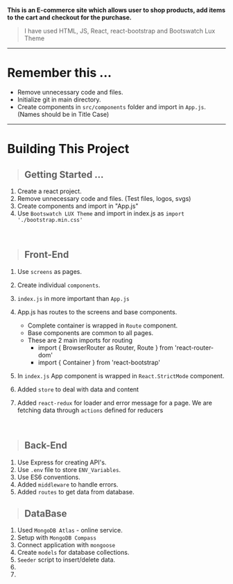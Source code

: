 **This is an E-commerce site which allows user to shop products, add items to the cart and checkout for the purchase.**

> I have used HTML, JS, React, react-bootstrap and Bootswatch Lux Theme

---

# Remember this ...

-   Remove unnecessary code and files.
-   Initialize git in main directory.
-   Create components in `src/components` folder and import in `App.js`. (Names should be in Title Case)

---

# Building This Project

> ## Getting Started ...

1. Create a react project.
2. Remove unnecessary code and files. (Test files, logos, svgs)
3. Create components and import in "App.js"
4. Use `Bootswatch LUX Theme` and import in index.js as `import './bootstrap.min.css'`

<br>

> ## Front-End

1. Use `screens` as pages.
2. Create individual `components`.
3. `index.js` in more important than `App.js`
4. App.js has routes to the screens and base components.

    - Complete container is wrapped in `Route` component.
    - Base components are common to all pages.
    - These are 2 main imports for routing
        - import { BrowserRouter as Router, Route } from 'react-router-dom'
        - import { Container } from 'react-bootstrap'

5. In `index.js` App component is wrapped in `React.StrictMode` component.
6. Added `store` to deal with data and content
7. Added `react-redux` for loader and error message for a page. We are fetching data through `actions` defined for reducers

<br>

> ## Back-End

1. Use Express for creating API's.
2. Use `.env` file to store `ENV_Variables`.
3. Use ES6 conventions.
4. Added `middleware` to handle errors.
5. Added `routes` to get data from database.

> ## DataBase

1. Used `MongoDB Atlas` - online service.
2. Setup with `MongoDB Compass`
3. Connect application with `mongoose`
4. Create `models` for database collections.
5. `Seeder` script to insert/delete data.
6.
7.
